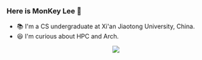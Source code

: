 ### Here is MonKey Lee 👋

- :books: I'm a CS undergraduate at Xi'an Jiaotong University, China.
- :satisfied: I'm curious about HPC and Arch.

<p align="center">
  <img src="https://github-readme-stats.vercel.app/api/top-langs/?username=monkey2000" />
</p>
